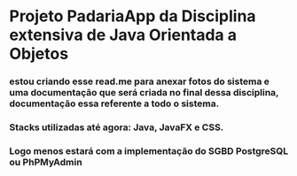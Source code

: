 # Projeto PadariaApp da Disciplina extensiva de Java Orientada a Objetos
### estou criando esse read.me para anexar fotos do sistema e uma documentação que será criada no final dessa disciplina, documentação essa referente a todo o sistema.

### Stacks utilizadas até agora: Java, JavaFX e CSS.
### Logo menos estará com a implementação do SGBD PostgreSQL ou PhPMyAdmin
